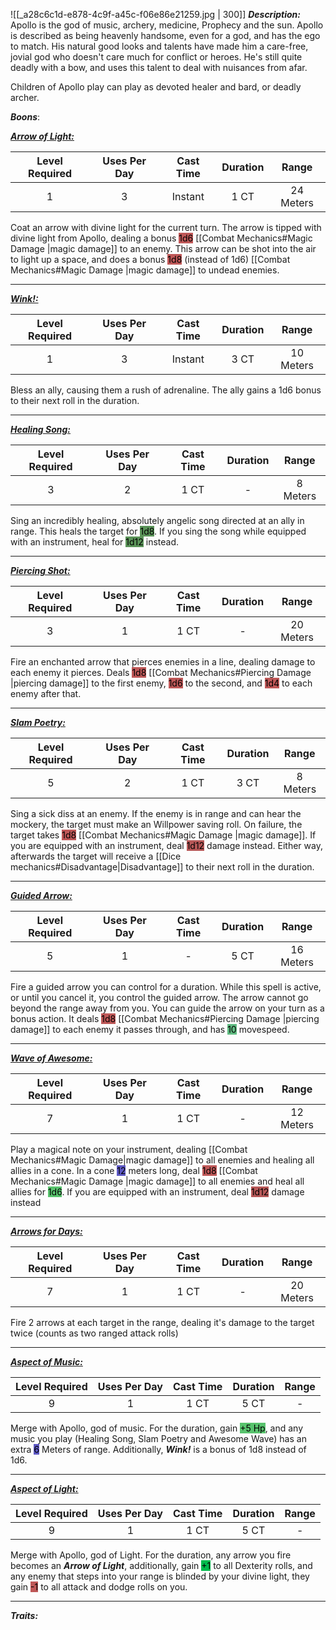 ![[_a28c6c1d-e878-4c9f-a45c-f06e86e21259.jpg | 300]]
***Description:***
Apollo is the god of music, archery, medicine, Prophecy and the sun.
Apollo is described as being heavenly handsome, even for a god, and has the ego to match.
His natural good looks and talents have made him a care-free, jovial god who doesn't care much for conflict or heroes.
He's still quite deadly with a bow, and uses this talent to deal with nuisances from afar.

Children of Apollo play can play as devoted healer and bard, or deadly archer.


***Boons***:

<b><ins><i>Arrow of Light:</i></ins></b>

| Level Required | Uses Per Day | Cast Time | Duration |   Range   |
|:--------------:|:------------:|:---------:|:--------:|:---------:|
|       1        |      3       |   Instant    |    1 CT     | 24 Meters | 

Coat an arrow with divine light for the current turn.
The arrow is tipped with divine light from Apollo, dealing a bonus <mark style="background: #9E0000A6;">1d6</mark> [[Combat Mechanics#Magic Damage |magic damage]] to an enemy.
This arrow can be shot into the air to light up a space, and does a bonus <mark style="background: #9E0000A6;">1d8</mark> (instead of 1d6) [[Combat Mechanics#Magic Damage |magic damage]] to undead enemies.

------------------
<b><ins><i>Wink!:</i></ins></b>

| Level Required | Uses Per Day | Cast Time | Duration |   Range   |
|:--------------:|:------------:|:---------:|:--------:|:---------:|
|       1        |      3       |  Instant  |   3 CT   | 10 Meters | 

Bless an ally, causing them a rush of adrenaline.
The ally gains a 1d6 bonus to their next roll in the duration.

------------------
<b><ins><i>Healing Song:</i></ins></b>

| Level Required | Uses Per Day | Cast Time | Duration |   Range   |
|:--------------:|:------------:|:---------:|:--------:|:---------:|
|       3        |      2       |   1  CT   |    -     | 8 Meters | 

Sing an incredibly healing, absolutely angelic song directed at an ally in range.
This heals the target for <mark style="background: #045B00A6;">1d8</mark>.
If you sing the song while equipped with an instrument, heal for <mark style="background: #045B00A6;">1d12</mark> instead.

------------------
<b><ins><i>Piercing Shot:</i></ins></b>

| Level Required | Uses Per Day | Cast Time | Duration |   Range   |
|:--------------:|:------------:|:---------:|:--------:|:---------:|
|       3        |      1       |   1 CT    |    -     | 20 Meters | 

Fire an enchanted arrow that pierces enemies in a line, dealing damage to each enemy it pierces.
Deals <mark style="background: #9E0000A6;">1d8</mark> [[Combat Mechanics#Piercing Damage |piercing damage]] to the first enemy, <mark style="background: #9E0000A6;">1d6</mark> to the second, and <mark style="background: #9E0000A6;">1d4</mark> to each enemy after that.

------------------
<b><ins><i>Slam Poetry:</i></ins></b>

| Level Required | Uses Per Day | Cast Time | Duration | Range |
|:--------------:|:------------:|:---------:|:--------:|:-----:|
|       5        |      2       |   1 CT    |   3 CT   |   8 Meters    |

Sing a sick diss at an enemy.
If the enemy is in range and can hear the mockery, the target must make an Willpower saving roll.
On failure, the target takes <mark style="background: #9E0000A6;">1d8</mark> [[Combat Mechanics#Magic Damage |magic damage]].
If you are equipped with an instrument, deal <mark style="background: #930000A6;">1d12</mark> damage instead.
Either way, afterwards the target will receive a [[Dice mechanics#Disadvantage|Disadvantage]]  to their next roll in the duration.

------------------
<b><ins><i>Guided Arrow:</i></ins></b>

| Level Required | Uses Per Day | Cast Time | Duration |   Range   |
|:--------------:|:------------:|:---------:|:--------:|:---------:|
|       5        |      1       |     -     |   5 CT   | 16 Meters |

Fire a guided arrow you can control for a duration.
While this spell is active, or until you cancel it, you control the guided arrow.
The arrow cannot go beyond the range away from you.
You can guide the arrow on your turn as a bonus action.
It deals <mark style="background: #9E0000A6;">1d8</mark> [[Combat Mechanics#Piercing Damage |piercing damage]] to each enemy it passes through, and has <mark style="background: #60BB81;">10</mark> movespeed. 

------------------
<b><ins><i>Wave of Awesome:</i></ins></b>

| Level Required | Uses Per Day | Cast Time | Duration |   Range   |
|:--------------:|:------------:|:---------:|:--------:|:---------:|
|       7        |      1       |   1 CT    |    -     | 12 Meters | 

Play a magical note on your instrument, dealing [[Combat Mechanics#Magic Damage|magic damage]] to all enemies and healing all allies in a cone.
In a cone <mark style="background: #0900A7A6;">12</mark> meters long, 
deal <mark style="background: #9E0000A6;">1d8</mark> [[Combat Mechanics#Magic Damage |magic damage]] to all enemies and heal all allies for <mark style="background: #00A521A6;">1d6</mark>.
If you are equipped with an instrument, deal <mark style="background: #930000A6;">1d12</mark> damage instead

------------------
<b><ins><i>Arrows for Days:</i></ins></b>

| Level Required | Uses Per Day | Cast Time | Duration | Range |
|:--------------:|:------------:|:---------:|:--------:|:-----:|
|       7        |      1       |   1 CT    |    -     |   20 Meters    |

Fire 2 arrows at each target in the range, dealing it's damage to the target twice (counts as two ranged attack rolls)

------------------
<b><ins><i>Aspect of Music:</i></ins></b>

| Level Required | Uses Per Day | Cast Time | Duration | Range |
|:--------------:|:------------:|:---------:|:--------:|:-----:|
|       9        |      1       |   1 CT    |   5 CT   |   -   | 

Merge with Apollo, god of music.
For the duration,
gain <mark style="background: #00A521A6;">+5 Hp</mark>, and any music you play (Healing Song, Slam Poetry and Awesome Wave) has an extra <mark style="background: #0900A7A6;">6</mark> Meters of range.
Additionally, ***Wink!*** is a bonus of 1d8 instead of 1d6.
 
------------------
<b><ins><i>Aspect of Light:</i></ins></b>

| Level Required | Uses Per Day | Cast Time | Duration | Range |
|:--------------:|:------------:|:---------:|:--------:|:-----:|
|       9        |      1       |   1 CT    |   5 CT   |   -   | 

Merge with Apollo, god of Light.
For the duration, any arrow you fire becomes an ***Arrow of Light***, 
additionally, gain <mark style="background: #00BB4D;">+1</mark> to all Dexterity rolls, and any enemy that steps into your range is blinded by your divine light, they gain <mark style="background: #9E0000A6;">-1</mark> to all attack and dodge rolls on you.

------------------
***Traits:*** 